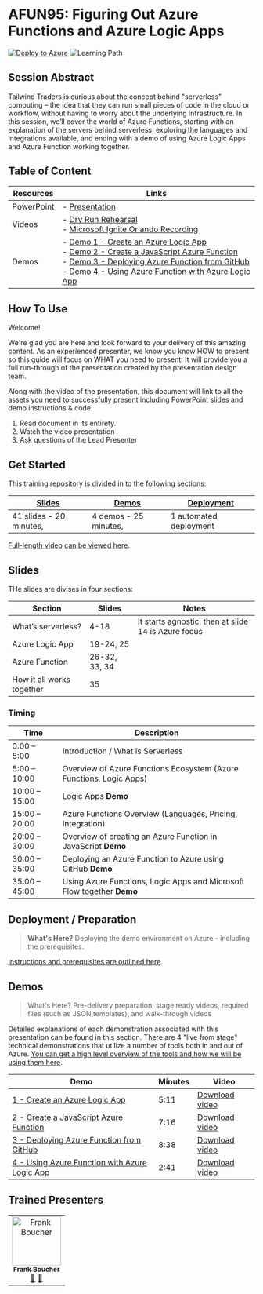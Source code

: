 # AFUN95: Figuring Out Azure Functions and Azure Logic Apps 

[![Deploy to Azure](https://img.shields.io/badge/Deploy%20To-Azure-blue?logo=microsoft-azure)](https://portal.azure.com/#create/Microsoft.Template/uri/https%3A%2F%2Fraw.githubusercontent.com%2Fmicrosoft%2Fignite-learning-paths-training-afun%2Fmain%2Fafun95%2Fdeployment%2FdeployAzure.json?WT.mc_id=msignitethetour2019-github-afun95)  ![Learning Path](https://img.shields.io/badge/Learning%20Path-AFUN-fe5e00?logo=microsoft)

## Session Abstract

Tailwind Traders is curious about the concept behind "serverless" computing – the idea that they can run small pieces of code in the cloud or workflow, without having to worry about the underlying infrastructure. In this session, we’ll cover the world of Azure Functions, starting with an explanation of the servers behind serverless, exploring the languages and integrations available, and ending with a demo of using Azure Logic Apps and Azure Function working together.  

## Table of Content

| Resources         | Links                            |
|-------------------|----------------------------------|
| PowerPoint        | - [Presentation](presentations.md) |
| Videos            | - [Dry Run Rehearsal](https://globaleventcdn.blob.core.windows.net/assets/afun/afun95/afun95-full-length.mp4) <br/>- [Microsoft Ignite Orlando Recording](https://myignite.techcommunity.microsoft.com/sessions/83218) |
| Demos             | - [Demo 1 - Create an Azure Logic App](demos/readme.md#demo-1---Azure-logic-app-demo)            <br/>- [Demo 2 - Create a JavaScript Azure Function](demos/readme.md#demo-2---javascript-function-demo)<br/>- [Demo 3 - Deploying Azure Function from GitHub](demos/readme.md#demo-3---deploying-from-github-demo) <br/>- [Demo 4 - Using Azure Function with Azure Logic App](demos/readme.md#demo-4---using-azure-function-with-azure-logic-app) |

## How To Use

Welcome! 

We're glad you are here and look forward to your delivery of this amazing content. As an experienced presenter, we know you know HOW to present so this guide will focus on WHAT you need to present. It will provide you a full run-through of the presentation created by the presentation design team. 

Along with the video of the presentation, this document will link to all the assets you need to successfully present including PowerPoint slides and demo instructions &
code.

1.  Read document in its entirety.
2.  Watch the video presentation
3.  Ask questions of the Lead Presenter


## Get Started

This training repository is divided in to the following sections:

| [Slides](#slides) | [Demos](demos/readme.md) | [Deployment](deployment/README.md) | 
|-------------------|---------------------------|--------------------------------------
| 41 slides - 20 minutes, | 4 demos - 25 minutes, | 1 automated deployment

 [Full-length video can be viewed here](https://globaleventcdn.blob.core.windows.net/assets/afun/afun95/afun95-full-length.mp4).

## Slides

THe slides are divises in four sections:

 Section                    | Slides        | Notes
----------------------------|---------------|------
What’s serverless?          | 4-18          | It starts agnostic, then at slide 14 is Azure focus
Azure Logic App             | 19-24, 25     | 
Azure Function              | 26-32, 33, 34 |
How it all works together   | 35            |

### Timing

| Time        | Description 
--------------|-------------
0:00 – 5:00   | Introduction / What is Serverless 
5:00 – 10:00  | Overview of Azure Functions Ecosystem (Azure Functions, Logic Apps) 
10:00 – 15:00 | Logic Apps **Demo** 
15:00 – 20:00 | Azure Functions Overview (Languages, Pricing, Integration) 
20:00 – 30:00 | Overview of creating an Azure Function in JavaScript **Demo**
30:00 – 35:00 | Deploying an Azure Function to Azure using GitHub **Demo**
35:00 – 45:00 | Using Azure Functions, Logic Apps and Microsoft Flow together **Demo**


## Deployment / Preparation

>**What's Here?** Deploying the demo environment on Azure - including the prerequisites.

[Instructions and prerequisites are outlined here](deployment/README.md). 


## Demos

> What's Here? Pre-delivery preparation, stage ready videos, required files (such as JSON templates), and walk-through videos

Detailed explanations of each demonstration associated with this presentation can be found in this section. There are 4 "live from stage" technical demonstrations that utilize a number of tools both in and out of Azure. [You can get a high level overview of the tools and how we will be using them here](demos/readme.md).

| Demo 	                                    | Minutes | Video
--------------------------------------------|---------|-----------------
|  [1 - Create an Azure Logic App](demos/readme.md#demo-1---Azure-logic-app-demo)            | 5:11       | [Download video](https://globaleventcdn.blob.core.windows.net/assets/afun/afun95/afun95-demo1.mp4)
|  [2 - Create a JavaScript Azure Function](demos/readme.md#demo-2---javascript-function-demo)  | 7:16       | [Download video](https://globaleventcdn.blob.core.windows.net/assets/afun/afun95/afun95-demo2.mp4)
|  [3 - Deploying Azure Function from GitHub](demos/readme.md#demo-3---deploying-from-github-demo) | 8:38       | [Download video](https://globaleventcdn.blob.core.windows.net/assets/afun/afun95/afun95-demo3.mp4)
|  [4 -  Using Azure Function with Azure Logic App](demos/readme.md#demo-4---using-azure-function-with-azure-logic-app) | 2:41       | [Download video](https://globaleventcdn.blob.core.windows.net/assets/afun/afun95/afun95-demo4.mp4)




## Trained Presenters

<!-- ALL-CONTRIBUTORS-LIST:START - Do not remove or modify this section -->
<!-- prettier-ignore -->

<table>
<tr>
    <td align="center"><a href="http://cloud5mins.com/">
        <img src="https://avatars2.githubusercontent.com/u/2404846?s=460&v=4" width="100px;" alt="Frank Boucher"/><br />
        <sub><b>Frank Boucher</b></sub></a><br />
            <a href="https://github.com/neilpeterson/ignite-tour-fy20/commits?author=fboucher" title="talk">📢</a>
            <a href="https://github.com/neilpeterson/ignite-tour-fy20/commits?author=fboucher" title="Documentation">📖</a> 
    </td>
</tr></table>

<!-- ALL-CONTRIBUTORS-LIST:END -->
